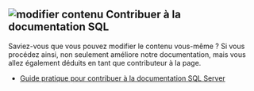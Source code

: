 ## <a name="edit-contentmediaedit-topic-pencilpng-contribute-sql-documentation"></a>![modifier contenu](../media/edit-topic-pencil.png) Contribuer à la documentation SQL
Saviez-vous que vous pouvez modifier le contenu vous-même ? Si vous procédez ainsi, non seulement améliore notre documentation, mais vous allez également déduits en tant que contributeur à la page.
- [Guide pratique pour contribuer à la documentation SQL Server](https://docs.microsoft.com/sql/sql-server/sql-server-docs-contribute)